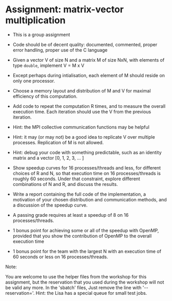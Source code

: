 # Assignment: matrix-vector multiplication

- This is a group assignment
  
- Code should be of decent quality: documented, commented, proper error handling, proper use of the C language
  
- Given a vector V of size N and a matrix M of size NxN, with elements of type `double`, implement V = M x V

- Except perhaps during intialisation, each element of M should reside on only one processor.

- Choose a memory layout and distribution of M and V for maximal efficiency of this computation.

- Add code to repeat the computation R times, and to measure the overall execution time.
Each iteration should use the V from the previous iteration.

- Hint: the MPI collective communication functions may be helpful

- Hint: it may (or may not) be a good idea to replicate V over multiple processes. Replication of M is not allowed.

- Hint: debug your code with something predictable, such as an identity matrix and a vector [0, 1, 2, 3, ... ]

- Show speedup curves for 16 processes/threads and less, for different choices of R and N,
  so that execution time on 16 processes/threads is roughly 60 seconds. Under that constraint,
  explore different combinations of N and R, and discuss the results.

- Write a report containing the full code of the implementation, a motivation of your chosen distribution
and communication methods, and a discussion of the speedup curve.

- A passing grade requires at least a speedup of 8 on 16 processes/threads.

- 1 bonus point for achieving some or all of the speedup with OpenMP, provided that you show the contribution of OpenMP to the overall execution time

- 1 bonus point for the team with the largest N with an execution time of 60 seconds or less on 16 processes/threads.


Note:

You are welcome to use the helper files from the workshop for this
assignment, but the reservation that you used during the workshop will
not be valid any more.  In the 'sbatch' files, Just remove the line with
'--reservation='. Hint: the Lisa has a special queue for small test jobs.
